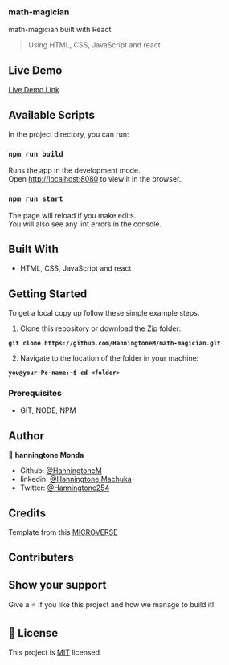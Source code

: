### math-magician

math-magician  built with React 

 

> Using HTML, CSS, JavaScript and react

## Live Demo

[Live Demo Link]()

## Available Scripts

In the project directory, you can run:

### `npm run build`

Runs the app in the development mode.\
Open [http://localhost:8080](http://localhost:8080) to view it in the browser.

### `npm run start`

The page will reload if you make edits.\
You will also see any lint errors in the console.

## Built With

- HTML, CSS, JavaScript and react

## Getting Started

To get a local copy up follow these simple example steps.

1. Clone this repository or download the Zip folder:

**``git clone https://github.com/HanningtoneM/math-magician.git``**

2. Navigate to the location of the folder in your machine:

**``you@your-Pc-name:~$ cd <folder>``**

### Prerequisites

- GIT, NODE, NPM

## Author

👤 **hanningtone Monda**

- Github: [@HanningtoneM](https://github.com/HanningtoneM)
- linkedin: [@Hanningtone Machuka](https://www.linkedin.com/in/hanningtone-machuka-58501722a)
- Twitter: [@Hanningtone254](https://twitter.com/Hanningtone254?t=YVXXz9EZzOhR5vPi3DlHDQ&s=09)

## Credits

Template from this [MICROVERSE](https://www.microverse.org/)

## Contributers

## Show your support

Give a ⭐️ if you like this project and how we manage to build it!

## 📝 License

This project is [MIT](./MIT.md) licensed
